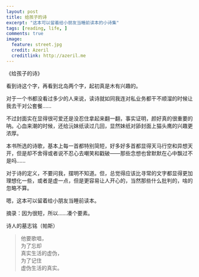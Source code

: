 ```yaml
---
layout: post
title: 给孩子的诗
excerpt: "这本可以留着给小朋友当睡前读本的小诗集"
tags: [reading, life, ]
comments: true
image:
  feature: street.jpg
  credit: Azeril
  creditlink: http://azeril.me
---
```


《给孩子的诗》
看到诗这个字，再看到北岛两个字，起初真是木有兴趣的。

对于一个书都没看过多少的人来说，读诗就如同我连对私业务都干不顺溜的时候让我去干对公套餐……

不过封面实在显得很可爱还是没忍住拿起来翻一翻，事实证明，颜好真的很重要的呐。心血来潮的时候，还给沅妹纸读过几回，显然妹纸对舔封面上猫头鹰的兴趣更浓厚。

本书所选的诗歌，基本上每一首都特别简短，好多好多首都显得天马行空和异想天开，但是却不舍得或者说不忍心去嘲笑和戳破——那些念想也曾默默在心中飘过不是吗……

对于诗的定义，不要问我，摆明不知道。但，总觉得应该比寻常的文字都显得更加理想化一些，或者是虚一点，但是更容易让人开心的，当然那些什么批判的，啥的忽略不算。

嗯，这本可以留着给小朋友当睡前读本。摘录：因为很短，所以……凑个要素。
诗人的墓志铭（帕斯）> 他要歌唱，  > 为了忘却  > 真实生活的虚伪，  > 为了记住  > 虚伪生活的真实。  